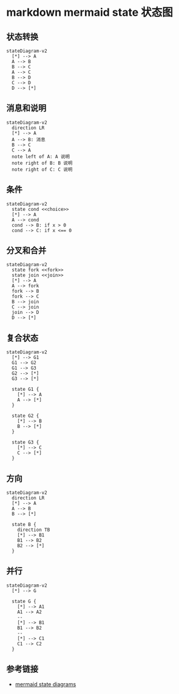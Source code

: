 # markdown mermaid state 状态图

## 状态转换

```mermaid
stateDiagram-v2
  [*] --> A
  A --> B
  B --> C
  A --> C
  B --> D
  C --> D
  D --> [*]
```

## 消息和说明

```mermaid
stateDiagram-v2
  direction LR
  [*] --> A
  A --> B: 消息
  B --> C
  C --> A
  note left of A: A 说明
  note right of B: B 说明
  note right of C: C 说明 
```

## 条件

```mermaid
stateDiagram-v2
  state cond <<choice>>
  [*] --> A
  A --> cond
  cond --> B: if x > 0
  cond --> C: if x <== 0
```

## 分叉和合并

```mermaid
stateDiagram-v2
  state fork <<fork>>
  state join <<join>>
  [*] --> A
  A --> fork
  fork --> B
  fork --> C
  B --> join
  C --> join
  join --> D
  D --> [*]
```

## 复合状态

```mermaid
stateDiagram-v2
  [*] --> G1
  G1 --> G2
  G1 --> G3
  G2 --> [*]
  G3 --> [*]

  state G1 {
    [*] --> A
    A --> [*]
  }

  state G2 {
    [*] --> B
    B --> [*]
  }

  state G3 {
    [*] --> C
    C --> [*]
  }
```

## 方向

```mermaid
stateDiagram-v2
  direction LR
  [*] --> A
  A --> B
  B --> [*]

  state B {
    direction TB
    [*] --> B1
    B1 --> B2
    B2 --> [*]
  }
```

## 并行

```mermaid
stateDiagram-v2
  [*] --> G

  state G {
    [*] --> A1
    A1 --> A2
    --
    [*] --> B1
    B1 --> B2
    --
    [*] --> C1
    C1 --> C2
  }
```

## 参考链接

- [mermaid state diagrams](https://mermaid.js.org/syntax/stateDiagram.html)
